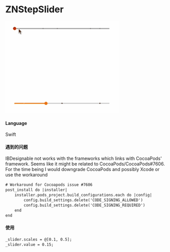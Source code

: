 # ZNStepSlider

![image](https://github.com/NixZhang5/ZNStepSlider/blob/master/screenshots/slider-screenshots.gif)

#### Language
Swift

#### 遇到的问题
IBDesignable not works with the frameworks which links with CocoaPods' framework.
Seems like it might be related to CocoaPods/CocoaPods#7606. For the time being I would downgrade CocoaPods and possibly Xcode or use the workaround
```
# Workaround for Cocoapods issue #7606
post_install do |installer|
    installer.pods_project.build_configurations.each do |config|
        config.build_settings.delete('CODE_SIGNING_ALLOWED')
        config.build_settings.delete('CODE_SIGNING_REQUIRED')
    end
end
```

#### 使用
```
_slider.scales = @[0.1, 0.5];
_slider.value = 0.15;
```
